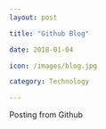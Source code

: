 ```yaml
---
layout: post

title: "Github Blog"

date: 2018-01-04

icon: /images/blog.jpg

category: Technology

---
```


Posting from Github
